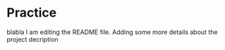 # Practice
blabla
I am editing the README file. Adding some more details about the project decription

